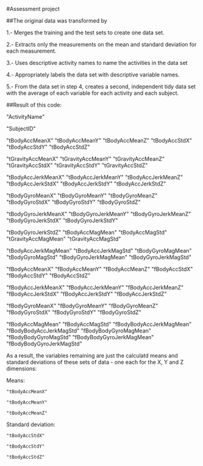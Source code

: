 #Assessment project

##The original data was transformed by

  1.- Merges the training and the test sets to create one data set.
  
  2.- Extracts only the measurements on the mean and standard deviation for each measurement. 
  
  3.- Uses descriptive activity names to name the activities in the data set
  
  4.- Appropriately labels the data set with descriptive variable names. 
  
  5.- From the data set in step 4, creates a second, independent tidy data set with the average of each variable for each activity and each subject.
  
##Result of this code:

  "ActivityName" 
  
  "SubjectID" 
  
  "tBodyAccMeanX" "tBodyAccMeanY" "tBodyAccMeanZ" "tBodyAccStdX" "tBodyAccStdY" "tBodyAccStdZ" 
  
  "tGravityAccMeanX" "tGravityAccMeanY" "tGravityAccMeanZ" "tGravityAccStdX" "tGravityAccStdY" "tGravityAccStdZ" 
  
  "tBodyAccJerkMeanX" "tBodyAccJerkMeanY" "tBodyAccJerkMeanZ" "tBodyAccJerkStdX" "tBodyAccJerkStdY" "tBodyAccJerkStdZ"
  
  "tBodyGyroMeanX" "tBodyGyroMeanY" "tBodyGyroMeanZ" "tBodyGyroStdX" "tBodyGyroStdY" "tBodyGyroStdZ" 
  
  "tBodyGyroJerkMeanX" "tBodyGyroJerkMeanY" "tBodyGyroJerkMeanZ" "tBodyGyroJerkStdX" "tBodyGyroJerkStdY" 
  
  "tBodyGyroJerkStdZ" "tBodyAccMagMean" "tBodyAccMagStd" "tGravityAccMagMean" "tGravityAccMagStd" 
  
  "tBodyAccJerkMagMean" "tBodyAccJerkMagStd" "tBodyGyroMagMean" "tBodyGyroMagStd" "tBodyGyroJerkMagMean" 
  "tBodyGyroJerkMagStd" 
  
  "fBodyAccMeanX" "fBodyAccMeanY" "fBodyAccMeanZ" "fBodyAccStdX" "fBodyAccStdY" "fBodyAccStdZ" 
  
  "fBodyAccJerkMeanX" "fBodyAccJerkMeanY" "fBodyAccJerkMeanZ" "fBodyAccJerkStdX" "fBodyAccJerkStdY" "fBodyAccJerkStdZ"
  
  "fBodyGyroMeanX" "fBodyGyroMeanY" "fBodyGyroMeanZ" "fBodyGyroStdX" "fBodyGyroStdY" "fBodyGyroStdZ" 
  
  "fBodyAccMagMean"  "fBodyAccMagStd" "fBodyBodyAccJerkMagMean" "fBodyBodyAccJerkMagStd" "fBodyBodyGyroMagMean" "fBodyBodyGyroMagStd" "fBodyBodyGyroJerkMagMean" "fBodyBodyGyroJerkMagStd"

As a result, the variables remaining are just the calculatd means and standard deviations of these sets of data - one each for the X, Y and Z dimensions:

  Means:
  
    "tBodyAccMeanX" 
    
    "tBodyAccMeanY" 
    
    "tBodyAccMeanZ" 
    
  Standard deviation:
  
    "tBodyAccStdX" 
    
    "tBodyAccStdY" 
    
    "tBodyAccStdZ" 
